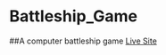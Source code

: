 # Battleship_Game
##A computer battleship game
[Live Site](https://rainbow-squirrel-c80143.netlify.app/)
